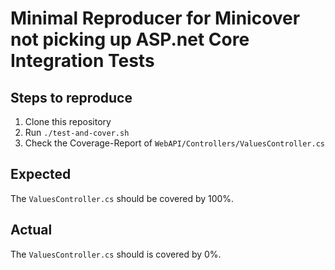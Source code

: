 # Minimal Reproducer for Minicover not picking up ASP.net Core Integration Tests

## Steps to reproduce

1) Clone this repository
2) Run `./test-and-cover.sh`
3) Check the Coverage-Report of `WebAPI/Controllers/ValuesController.cs`

## Expected

The `ValuesController.cs` should be covered by 100%.

## Actual

The `ValuesController.cs` should is covered by 0%.
